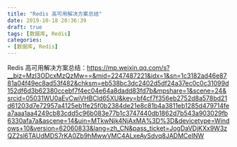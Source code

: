 ```yaml
---
title: "Redis 高可用解决方案总结"
date: 2019-10-18 20:36:39
draft: true
tags: [数据库, Redis]
categories:
- [数据库, Redis]
---
```


Redis 高可用解决方案总结：https://mp.weixin.qq.com/s?__biz=MzI3ODcxMzQzMw==&mid=2247487221&idx=1&sn=1c3182ad46e8781a04f49ec8ad53f482&chksm=eb538bc3dc2402d5df24a37ec0c0c31099d152df6d3b62380ccebf7f4ec04e64a8dadd83fd7b&mpshare=1&scene=24&srcid=05031WU0aEvCwiVHBCld65XU&key=bf4cf7f356eb2752d8a578bd21d61203d7e72957a4125eb1fe25f0b2384de21e8c81b4a3811eb1285d479714fea7aaa1aa4249cb83cdd5c96b083e77b1c3747440db1862d7b543a903029fb6330afa7a&ascene=14&uin=MTkwNjk4NjAxMA%3D%3D&devicetype=Windows+10&version=62060833&lang=zh_CN&pass_ticket=JogDaVDjKXx9W3zQZ2sl6TAUdMDS7rKA0Zb9hMwwVMC4ALxeAySdvq8JADMCeINW